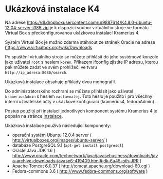

# Ukázková instalace K4 #

Na adrese https://dl.dropboxusercontent.com/u/9887614/K4.8.0-ubuntu-12.04-server-i386.zip je k dispozici soubor virtuálního stroje ve formátu Virtual Box s předkonfigurovanou ukázkovou instalací Kramerius 4.

Systém Virtual Box je možno zdarma stáhnout ze stránek Oracle na adrese https://www.virtualbox.org/wiki/Downloads

Po spuštění virtuálního stroje se můžete přihlásit do jeho systémové konzole jako uživatel `root` s heslem `koren`. Příkazem ifconfig zjistíte IP adresu, kterou pak můžete zadat ve svém prohlížeči ve tvaru `http://ip_adresa:8080/search`.

Ukázková instalace obsahuje příklady dvou monografií.

Do administrátorského rozhraní se můžete přihlásit jako uživatel `krameriusAdmin` s heslem `vaclavmatej`. Toto heslo je použito i pro všechny interní uživatelské účty v ukázkové konfiguraci (kramerius4, fedoraAdmin) .

Postup použitý při instalaci jednotlivých komponent systému Kramerius 4 je popsán na stránce [Instalace](Instalace.md).

Ukázková instalace používá následující komponenty:

  * operační systém Ubuntu 12.0.4 server ( http://virtualboxes.org/images/ubuntu-server/ )
  * databáze PostgreSQL 9.1 (`apt-get install postgresql`)
  * Oracle Java JDK 1.6 ( http://www.oracle.com/technetwork/java/javasebusiness/downloads/java-archive-downloads-javase6-419409.html#jdk-6u45-oth-JPR )
  * Apache Tomcat 6.0.37 ( http://tomcat.apache.org/download-60.cgi )
  * Fedora-commons 3.6 ( http://www.fedora-commons.org/software )